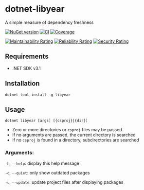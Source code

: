 # dotnet-libyear

A simple measure of dependency freshness

[![NuGet version](https://img.shields.io/nuget/v/LibYear?logo=nuget&label=Install)](https://nuget.org/packages/LibYear)
[![CI](https://github.com/ecoAPM/dotnet-libyear/actions/workflows/CI.yml/badge.svg)](https://github.com/ecoAPM/dotnet-libyear/actions/workflows/CI.yml)
[![Coverage](https://sonarcloud.io/api/project_badges/measure?project=ecoAPM_dotnet-libyear&metric=coverage)](https://sonarcloud.io/dashboard?id=ecoAPM_dotnet-libyear)

[![Maintainability Rating](https://sonarcloud.io/api/project_badges/measure?project=ecoAPM_dotnet-libyear&metric=sqale_rating)](https://sonarcloud.io/dashboard?id=ecoAPM_dotnet-libyear)
[![Reliability Rating](https://sonarcloud.io/api/project_badges/measure?project=ecoAPM_dotnet-libyear&metric=reliability_rating)](https://sonarcloud.io/dashboard?id=ecoAPM_dotnet-libyear)
[![Security Rating](https://sonarcloud.io/api/project_badges/measure?project=ecoAPM_dotnet-libyear&metric=security_rating)](https://sonarcloud.io/dashboard?id=ecoAPM_dotnet-libyear)

## Requirements

- .NET SDK v3.1

## Installation

`dotnet tool install -g libyear`

## Usage

`dotnet libyear [args] [{csproj}|{dir}]`

- Zero or more directories or `csproj` files may be passed
- If no arguments are passed, the current directory is searched
- If no `csproj` is found in a directory, subdirectories are searched

### Arguments:

`-h`, `--help`: display this help message

`-q`, `--quiet`: only show outdated packages

`-u`, `--update`: update project files after displaying packages
